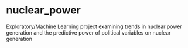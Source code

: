 # nuclear_power
Exploratory/Machine Learning project examining trends in nuclear power generation and the predictive power of political variables on nuclear generation
